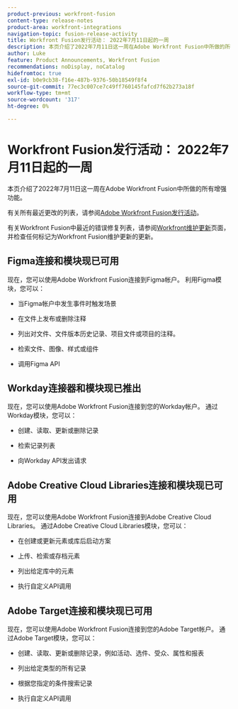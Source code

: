 ```yaml
---
product-previous: workfront-fusion
content-type: release-notes
product-area: workfront-integrations
navigation-topic: fusion-release-activity
title: Workfront Fusion发行活动： 2022年7月11日起的一周
description: 本页介绍了2022年7月11日这一周在Adobe Workfront Fusion中所做的所有增强功能。
author: Luke
feature: Product Announcements, Workfront Fusion
recommendations: noDisplay, noCatalog
hidefromtoc: true
exl-id: b0e9cb38-f16e-487b-9376-50b18549f8f4
source-git-commit: 77ec3c007ce7c49ff760145fafcd7f62b273a18f
workflow-type: tm+mt
source-wordcount: '317'
ht-degree: 0%

---
```


# Workfront Fusion发行活动： 2022年7月11日起的一周

本页介绍了2022年7月11日这一周在Adobe Workfront Fusion中所做的所有增强功能。

有关所有最近更改的列表，请参阅[Adobe Workfront Fusion发行活动](/help/workfront-fusion/fusion-product-releases/fusion-release-activity.md)。

有关Workfront Fusion中最近的错误修复列表，请参阅[Workfront维护更新](https://experienceleague.adobe.com/docs/workfront-known-issues/releases/current-updates.html)页面，并检查任何标记为Workfront Fusion维护更新的更新。

## Figma连接和模块现已可用

现在，您可以使用Adobe Workfront Fusion连接到Figma帐户。 利用Figma模块，您可以：

* 当Figma帐户中发生事件时触发场景

* 在文件上发布或删除注释

* 列出对文件、文件版本历史记录、项目文件或项目的注释。

* 检索文件、图像、样式或组件

* 调用Figma API

## Workday连接器和模块现已推出

现在，您可以使用Adobe Workfront Fusion连接到您的Workday帐户。 通过Workday模块，您可以：

* 创建、读取、更新或删除记录

* 检索记录列表

* 向Workday API发出请求

## Adobe Creative Cloud Libraries连接和模块现已可用

现在，您可以使用Adobe Workfront Fusion连接到Adobe Creative Cloud Libraries。 通过Adobe Creative Cloud Libraries模块，您可以：

* 在创建或更新元素或库后启动方案

* 上传、检索或存档元素

* 列出给定库中的元素

* 执行自定义API调用

## Adobe Target连接和模块现已可用

现在，您可以使用Adobe Workfront Fusion连接到您的Adobe Target帐户。 通过Adobe Target模块，您可以：

* 创建、读取、更新或删除记录，例如活动、选件、受众、属性和报表

* 列出给定类型的所有记录

* 根据您指定的条件搜索记录

* 执行自定义API调用
